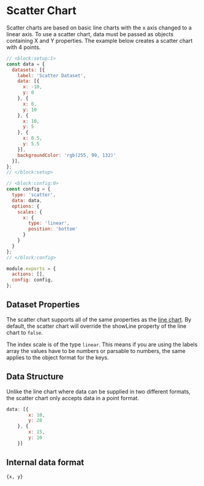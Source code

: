 # Scatter Chart

Scatter charts are based on basic line charts with the x axis changed to a linear axis. To use a scatter chart, data must be passed as objects containing X and Y properties. The example below creates a scatter chart with 4 points.

```js chart-editor
// <block:setup:1>
const data = {
  datasets: [{
    label: 'Scatter Dataset',
    data: [{
      x: -10,
      y: 0
    }, {
      x: 0,
      y: 10
    }, {
      x: 10,
      y: 5
    }, {
      x: 0.5,
      y: 5.5
    }],
    backgroundColor: 'rgb(255, 99, 132)'
  }],
};
// </block:setup>

// <block:config:0>
const config = {
  type: 'scatter',
  data: data,
  options: {
    scales: {
      x: {
        type: 'linear',
        position: 'bottom'
      }
    }
  }
};
// </block:config>

module.exports = {
  actions: [],
  config: config,
};
```

## Dataset Properties

The scatter chart supports all of the same properties as the [line chart](./charts/line.mdx#dataset-properties).
By default, the scatter chart will override the showLine property of the line chart to `false`.

The index scale is of the type `linear`. This means if you are using the labels array the values have to be numbers or parsable to numbers, the same applies to the object format for the keys.

## Data Structure

Unlike the line chart where data can be supplied in two different formats, the scatter chart only accepts data in a point format.

```javascript
data: [{
        x: 10,
        y: 20
    }, {
        x: 15,
        y: 10
    }]
```

## Internal data format

`{x, y}`
